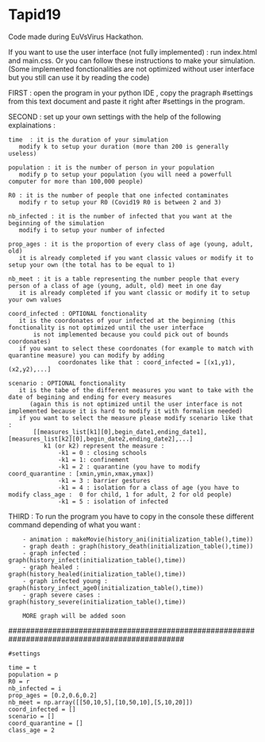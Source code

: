 # Tapid19

Code made during EuVsVirus Hackathon.

If you want to use the user interface (not fully implemented) : run index.html and main.css. Or you can follow these instructions to make your simulation.
(Some implemented fonctionalities are not optimized without user interface but you still can use it by reading the code)

FIRST : open the program in your python IDE , copy the pragraph #settings from this text document and paste it right after #settings in the program.

SECOND : set up your own settings with the help of the following explainations :

    time  : it is the duration of your simulation
       modify k to setup your duration (more than 200 is generally useless)
         
    population : it is the number of person in your population
       modify p to setup your population (you will need a powerfull computer for more than 100,000 people)

    R0 : it is the number of people that one infected contaminates
       modify r to setup your R0 (Covid19 R0 is between 2 and 3)
      
    nb_infected : it is the number of infected that you want at the beginning of the simulation
       modify i to setup your number of infected

    prop_ages : it is the proportion of every class of age (young, adult, old)
       it is already completed if you want classic values or modify it to setup your own (the total has to be equal to 1)

    nb_meet : it is a table representing the number people that every person of a class of age (young, adult, old) meet in one day 
       it is already completed if you want classic or modify it to setup your own values

    coord_infected : OPTIONAL fonctionality
       it is the coordonates of your infected at the beginning (this fonctionality is not optimized until the user interface 
           is not implemented because you could pick out of bounds coordonates)
       if you want to select these coordonates (for example to match with quarantine measure) you can modify by adding 
                  coordonates like that : coord_infected = [(x1,y1),(x2,y2),...]

    scenario : OPTIONAL fonctionality
       it is the tabe of the different measures you want to take with the date of begining and ending for every measures 
          (again this is not optimized until the user interface is not implemented because it is hard to modify it with formalism needed)
       if you want to select the measure please modify scenario like that :
           [[measures_list[k1][0],begin_date1,ending_date1],[measures_list[k2][0],begin_date2,ending_date2],...]
              k1 (or k2) represent the measure : 
                  -k1 = 0 : closing schools
                  -k1 = 1: confinement
                  -k1 = 2 : quarantine (you have to modify coord_quarantine : [xmin,ymin,xmax,ymax])
                  -k1 = 3 : barrier gestures
                  -k1 = 4 : isolation for a class of age (you have to modify class_age :  0 for child, 1 for adult, 2 for old people)
                  -k1 = 5 : isolation of infected

THIRD : To run the program you have to copy in the console these different command depending of what you want :
         
        - animation : makeMovie(history_ani(initialization_table(),time))
        - graph death : graph(history_death(initialization_table(),time))
        - graph infected : graph(history_infect(initialization_table(),time))
        - graph healed : graph(history_healed(initialization_table(),time))
        - graph infected young : graph(history_infect_age0(initialization_table(),time))
        - graph severe cases : graph(history_severe(initialization_table(),time))
        
        MORE graph will be added soon


################################################################################################


    #settings

    time = t
    population = p
    R0 = r
    nb_infected = i
    prop_ages = [0.2,0.6,0.2]
    nb_meet = np.array([[50,10,5],[10,50,10],[5,10,20]])
    coord_infected = []
    scenario = []
    coord_quarantine = []
    class_age = 2
